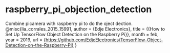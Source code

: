 # raspberry_pi_objection_detection
Combine picamera with raspberry pi to do the oject dection.
@misc{lia_corrales_2015_15991,
    author       = {Edje Electronics},
    title        = {{How to Set Up TensorFlow Object Detection on the Raspberry Pi}},
    month        = feb,
    year         = 2019,
    url          = {https://github.com/EdjeElectronics/TensorFlow-Object-Detection-on-the-Raspberry-Pi}
    }

